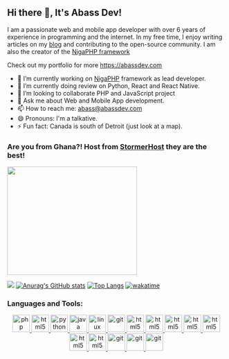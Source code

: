 ## Hi there 👋, It's Abass Dev!

I am a passionate web and mobile app developer with over 6 years of experience in programming and the internet. In my free time, I enjoy writing articles on my [blog](https://abassdev.com/blog) and contributing to the open-source community. I am also the creator of the [NigaPHP framework](https://github.com/nigaphp)

Check out my portfolio for more https://abassdev.com

- 🔭 I’m currently working on [NigaPHP](https://github.com/nigaphp) framework as lead developer.
- 🌱 I’m currently doing review on Python, React and React Native.
- 👯 I’m looking to collaborate PHP and JavaScript project
- 💬 Ask me about Web and Mobile App development.
- 📫 How to reach me: abass@abassdev.com
- 😄 Pronouns: I'm a talkative.
- ⚡ Fun fact: Canada is south of Detroit (just look at a map).
<!-- 🤔 I’m looking for help with -->
### Are you from Ghana?! Host from [StormerHost](https://stormerhost.com/clients/aff.php?aff=466) they are the best!
<a href="https://stormerhost.com/clients/aff.php?aff=466"><img src="https://stormerhost.com/ads/300X250-3.jpg" width="300" height="250" border="0"></a>

![](https://komarev.com/ghpvc/?username=abass-dev&color=dc143c)
[![Anurag's GitHub stats](https://github-readme-stats.vercel.app/api?username=abass-dev)](https://github.com/anuraghazra/github-readme-stats)
[![Top Langs](https://github-readme-stats.vercel.app/api/top-langs/?username=abass-dev&layout=compact)](https://github.com/anuraghazra/github-readme-stats)
[![wakatime](https://wakatime.com/badge/user/072e7dc4-793a-4d70-86fe-15b01af3a38b.svg)](https://wakatime.com/@072e7dc4-793a-4d70-86fe-15b01af3a38b)

<h3 align="left">Languages and Tools: </h3>
<p align="center"> 
    <a className='col-2' href="https://www.php.net" target="_blank"> <img src="https://icongr.am/devicon/php-original.svg?size=125&color=141414" alt="php" width="40" height="40"/> </a>
                <a className='col-2' href="https://www.w3.org/html/" target="_blank"> <img src="https://icongr.am/devicon/javascript-original.svg?size=128&color=currentColor" alt="html5" width="40" height="40"/> </a>
                <a className='col-2' href="https://www.python.org" target="_blank"> <img src="https://icongr.am/devicon/python-original.svg?size=125&color=141414" alt="python" width="40" height="40"/> </a>
                <a className='col-2' href="https://www.java.com" target="_blank"> <img src="https://icongr.am/devicon/java-original-wordmark.svg?size=148&color=currentColor" alt="java" width="40" height="40"/> </a>
                <a className='col-2' href="https://www.linux.org/" target="_blank"> <img src="https://icongr.am/devicon/linux-original.svg?size=125&color=141414" alt="linux" width="40" height="40"/> </a> 
                <a className='col-2' href="https://git-scm.com/" target="_blank"> <img src="https://www.vectorlogo.zone/logos/git-scm/git-scm-icon.svg" alt="git" width="40" height="40"/> </a> 
                <a className='col-3' href="https://www.postgresql.org/" target="_blank"> <img src="https://icongr.am/devicon/postgresql-original.svg?size=128&color=currentColor" alt="html5" width="40" height="40"/> </a>
                <a className='col-3' href="https://developer.mozilla.org/fr/docs/Web/CSS" target="_blank"> <img src="https://icongr.am/devicon/css3-original.svg?size=128&color=currentColor" alt="html5" width="40" height="40"/> </a>
                <a className='col-3' href="https://www.adobe.com/fr/products/photoshop.html" target="_blank"> <img src="https://icongr.am/devicon/photoshop-line.svg?size=128&color=000000" alt="html5" width="40" height="40"/> </a>
                <a className='col-3' href="https://www.mongodb.com/fr-fr" target="_blank"> <img src="https://icongr.am/devicon/mongodb-original.svg?size=128&color=currentColor" alt="html5" width="40" height="40"/> </a>
                <a className='col-4' href="https://www.heroku.com/" target="_blank"> <img src="https://icongr.am/devicon/heroku-original.svg?size=128&color=currentColor" alt="html5" width="40" height="40"/> </a>
                <a className='col-4'  href="https://www.w3.org/html/" target="_blank"> <img src="https://icongr.am/devicon/html5-original-wordmark.svg?size=128&color=currentColor" alt="html5" width="40" height="40"/> </a>
                <a className='col-4'  href="https://reactjs.org/" target="_blank"> <img src="https://icongr.am/devicon/react-original-wordmark.svg?size=128&color=ffffff" alt="html5" width="40" height="40"/> </a>
                <a className='col-6' href="https://symfony.com/" target="_blank"> <img src="https://icongr.am/devicon/symfony-original.svg?size=124&color=f4cfff" alt="git" width="40" height="40"/> </a>
                <a className='col-6' href="https://www.mysql.com/fr/" target="_blank"> <img src="https://icongr.am/devicon/mysql-original-wordmark.svg?size=128&color=currentColor" alt="git" width="40" height="40"/> </a>
                <a className='col-12' href="https://www.docker.com/" target="_blank"> <img src="https://icongr.am/devicon/docker-original-wordmark.svg?size=128&color=currentColor" alt="git" width="40" height="40"/> </a>
</p>

